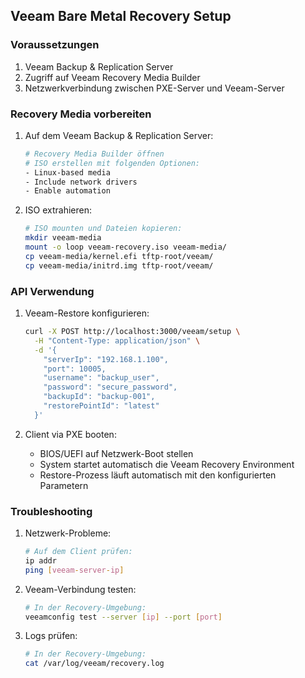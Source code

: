 ## Veeam Bare Metal Recovery Setup

### Voraussetzungen

1. Veeam Backup & Replication Server
2. Zugriff auf Veeam Recovery Media Builder
3. Netzwerkverbindung zwischen PXE-Server und Veeam-Server

### Recovery Media vorbereiten

1. Auf dem Veeam Backup & Replication Server:
   ```bash
   # Recovery Media Builder öffnen
   # ISO erstellen mit folgenden Optionen:
   - Linux-based media
   - Include network drivers
   - Enable automation
   ```

2. ISO extrahieren:
   ```bash
   # ISO mounten und Dateien kopieren:
   mkdir veeam-media
   mount -o loop veeam-recovery.iso veeam-media/
   cp veeam-media/kernel.efi tftp-root/veeam/
   cp veeam-media/initrd.img tftp-root/veeam/
   ```

### API Verwendung

1. Veeam-Restore konfigurieren:
   ```bash
   curl -X POST http://localhost:3000/veeam/setup \
     -H "Content-Type: application/json" \
     -d '{
       "serverIp": "192.168.1.100",
       "port": 10005,
       "username": "backup_user",
       "password": "secure_password",
       "backupId": "backup-001",
       "restorePointId": "latest"
     }'
   ```

2. Client via PXE booten:
   - BIOS/UEFI auf Netzwerk-Boot stellen
   - System startet automatisch die Veeam Recovery Environment
   - Restore-Prozess läuft automatisch mit den konfigurierten Parametern

### Troubleshooting

1. Netzwerk-Probleme:
   ```bash
   # Auf dem Client prüfen:
   ip addr
   ping [veeam-server-ip]
   ```

2. Veeam-Verbindung testen:
   ```bash
   # In der Recovery-Umgebung:
   veeamconfig test --server [ip] --port [port]
   ```

3. Logs prüfen:
   ```bash
   # In der Recovery-Umgebung:
   cat /var/log/veeam/recovery.log
   ```